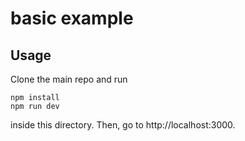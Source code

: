 # basic example

## Usage

Clone the main repo and run

```
npm install
npm run dev
```

inside this directory. Then, go to http://localhost:3000.